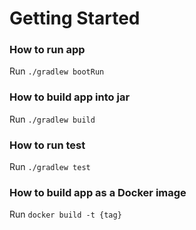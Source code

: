 # Getting Started

### How to run app
Run `./gradlew bootRun`

### How to build app into jar
Run `./gradlew build`

### How to run test
Run `./gradlew test`

### How to build app as a Docker image
Run `docker build -t {tag}`